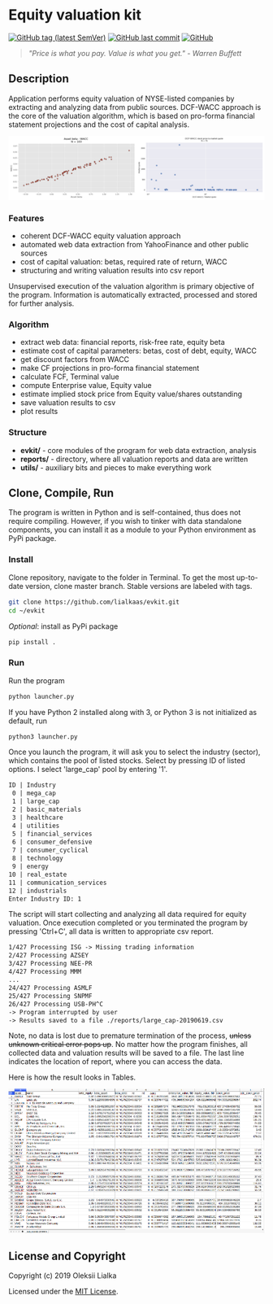 # Equity valuation kit

[![GitHub tag (latest SemVer)](https://img.shields.io/github/tag/lialkaas/evkit.svg)](CHANGELOG.md)
[![GitHub last commit](https://img.shields.io/github/last-commit/lialkaas/evkit.svg)](CHANGELOG.md)
[![GitHub](https://img.shields.io/github/license/lialkaas/evkit.svg)](LICENSE.md)

>_"Price is what you pay. Value is what you get." - Warren Buffett_


## Description
Application performs equity valuation of NYSE-listed companies by extracting and analyzing data from public sources. DCF-WACC approach is the core of the valuation algorithm, which is based on pro-forma financial statement projections and the cost of capital analysis.

![Summary](utils/Figure_1a.png)

### Features
- coherent DCF-WACC equity valuation approach
- automated web data extraction from YahooFinance and other public sources
- cost of capital valuation: betas, required rate of return, WACC
- structuring and writing valuation results into csv report

Unsupervised execution of the valuation algorithm is primary objective of the program. Information is automatically extracted, processed and stored for further analysis.

### Algorithm
- extract web data: financial reports, risk-free rate, equity beta
- estimate cost of capital parameters: betas, cost of debt, equity, WACC
- get discount factors from WACC
- make CF projections in pro-forma financial statement
- calculate FCF, Terminal value
- compute Enterprise value, Equity value
- estimate implied stock price from Equity value/shares outstanding
- save valuation results to csv
- plot results

### Structure
- __evkit/__ - core modules of the program for web data extraction, analysis
- __reports/__ - directory, where all valuation reports and data are written
- __utils/__ - auxiliary bits and pieces to make everything work


## Clone, Compile, Run
The program is written in Python and is self-contained, thus does not require compiling. However, if you wish to tinker with data standalone components, you can install it as a module to your Python environment as PyPi package.

### Install
Clone repository, navigate to the folder in Terminal. To get the most up-to-date version, clone master branch. Stable versions are labeled with tags.
```bash
git clone https://github.com/lialkaas/evkit.git
cd ~/evkit
```

_Optional_: install as PyPi package
```bash
pip install .
```

### Run
Run the program
```bash
python launcher.py
```

If you have Python 2 installed along with 3, or Python 3 is not initialized as default, run
```bash
python3 launcher.py
```

Once you launch the program, it will ask you to select the industry (sector), which contains the pool of listed stocks. Select by pressing ID of listed options. I select 'large_cap' pool by entering '1'.
```
ID | Industry
 0 | mega_cap
 1 | large_cap
 2 | basic_materials
 3 | healthcare
 4 | utilities
 5 | financial_services
 6 | consumer_defensive
 7 | consumer_cyclical
 8 | technology
 9 | energy
10 | real_estate
11 | communication_services
12 | industrials
Enter Industry ID: 1
```

The script will start collecting and analyzing all data required for equity valuation. Once execution completed or you terminated the program by pressing 'Ctrl+C', all data is written to appropriate csv report.
```
1/427 Processing ISG -> Missing trading information
2/427 Processing AZSEY
3/427 Processing NEE-PR
4/427 Processing MMM
...
24/427 Processing ASMLF
25/427 Processing SNPMF
26/427 Processing USB-PH^C
-> Program interrupted by user
-> Results saved to a file ./reports/large_cap-20190619.csv
```
Note, no data is lost due to premature termination of the process, ~~unless unknown critical error pops up~~. No matter how the program finishes, all collected data and valuation results will be saved to a file. The last line indicates the location of report, where you can access the data.

Here is how the result looks in Tables.

![Sample csv table](utils/Table_1a.png)

## License and Copyright
Copyright (c) 2019 Oleksii Lialka

Licensed under the [MIT License](LICENSE.md).
